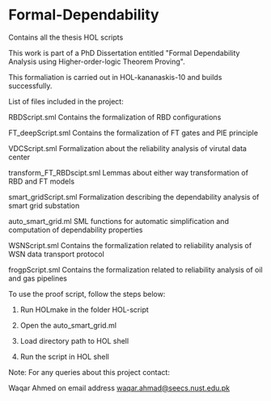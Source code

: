 # Formal-Dependability
Contains all the thesis HOL scripts

This work is part of a PhD Dissertation entitled "Formal Dependability Analysis using Higher-order-logic Theorem Proving".

This formaliation is carried out in HOL-kananaskis-10 and builds successfully.

List of files included in the project:

RBDScript.sml				               Contains the formalization of RBD configurations

FT_deepScript.sml			            Contains the formalization of FT gates and PIE principle

VDCScript.sml				               Formalization about the reliability analysis of virutal data center

transform_FT_RBDscipt.sml	      Lemmas about either way transformation of RBD and FT models

smart_gridScript.sml		          Formalization describing the dependability analysis of smart grid substation

auto_smart_grid.ml			           SML functions for automatic simplification and computation of dependability properties

WSNScript.sml			Contains the formalization related to reliability analysis of WSN data transport protocol 

frogpScript.sml			Contains the formalization related to reliability analysis of oil and gas pipelines

To use the proof script, follow the steps below:
 
1) Run HOLmake in the folder HOL-script

2) Open the auto_smart_grid.ml

3) Load directory path to HOL shell

4) Run the script in HOL shell


Note: For any queries about this project contact:

Waqar Ahmed on email address waqar.ahmad@seecs.nust.edu.pk 
